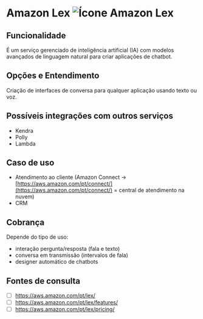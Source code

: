 # Amazon Lex ![Ícone Amazon Lex](https://icon.icepanel.io/AWS/svg/Machine-Learning/Lex.svg)
 
## Funcionalidade  
É um serviço gerenciado de inteligência artificial (IA) com modelos avançados de linguagem natural para criar aplicações de chatbot.


## Opções e Entendimento  
Criação de interfaces de conversa para qualquer aplicação usando texto ou voz.


## Possíveis integrações com outros serviços  
-   Kendra
-   Polly
-   Lambda

## Caso de uso  
-   Atendimento ao cliente (Amazon Connect →  [https://aws.amazon.com/pt/connect/](https://aws.amazon.com/pt/connect/)  = central de atendimento na nuvem)
-   CRM


## Cobrança  
Depende do tipo de uso:
-   interação pergunta/resposta (fala e texto)
-   conversa em transmissão (intervalos de fala)
-   designer automático de chatbots


## Fontes de consulta
- [ ] https://aws.amazon.com/pt/lex/
- [ ] https://aws.amazon.com/pt/lex/features/
- [ ] https://aws.amazon.com/pt/lex/pricing/